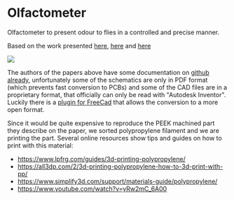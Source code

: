 # Olfactometer

Olfactometer to present odour to flies in a controlled and precise manner.  




Based on the work presented [here](https://www.pnas.org/content/111/47/16925), [here](https://www.sciencedirect.com/science/article/pii/S2589004218300646) and [here](<https://academic.oup.com/chemse/article/42/2/141/2709444>)

![](https://academic.oup.com/view-large/figure/88041150/bjw11401.jpg)




The authors of the papers above have some documentation on [github already](https://github.com/grg2rsr/OlfactoryStimulator), unfortunately some of the schematics are only in PDF format (which prevents fast conversion to PCBs) and some of the CAD files are in a proprietary format, that officially can only be read with "Autodesk Inventor". Luckily there is a [plugin for FreeCad](https://github.com/jmplonka/InventorLoader/) that allows the conversion to a more open format.  

Since it would be quite expensive to reproduce the PEEK machined part they describe on the paper, we sorted polypropylene filament and we are printing the part. Several online resources show tips and guides on how to print with this material:

- https://www.lpfrg.com/guides/3d-printing-polypropylene/
- https://all3dp.com/2/3d-printing-polypropylene-how-to-3d-print-with-pp/
- https://www.simplify3d.com/support/materials-guide/polypropylene/
- https://www.youtube.com/watch?v=yRw2mC_6A00 

